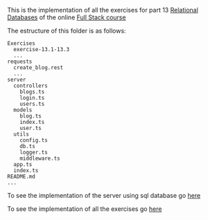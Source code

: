 This is the implementation of all the exercises for part 13 [Relational Databases](https://fullstackopen.com/en/part13) of the online [Full Stack course](https://fullstackopen.com/en/)

The estructure of this folder is as follows:

```
Exercises
  exercise-13.1-13.3
  ...
requests
  create_blog.rest
  ...
server
  controllers
    blogs.ts
    login.ts
    users.ts
  models
    blog.ts
    index.ts
    user.ts
  utils
    config.ts
    db.ts
    logger.ts
    middleware.ts
  app.ts
  index.ts
README.md
...
```

To see the implementation of the server using sql database go [here](./server/)

To see the implementation of all the exercises go [here](./Exercises/)